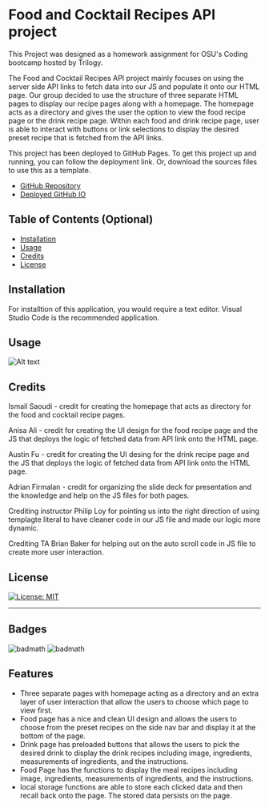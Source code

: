 # Food and Cocktail Recipes API project

This Project was designed as a homework assignment for OSU's Coding bootcamp hosted by Trilogy. 

The Food and Cocktail Recipes API project mainly focuses on using the server side API links to fetch data into our JS and populate it onto our HTML page. Our group decided to use the structure of three separate HTML pages to display our recipe pages along with a homepage. The homepage acts as a directory and gives the user the option to view the food recipe page or the drink recipe page. Within each food and drink recipe page, user is able to interact with buttons or link selections to display the desired preset recipe that is fetched from the API links. 

This project has been deployed to GitHub Pages. To get this project up and running, you can follow the deployment link. Or, download the sources files to use this as a template.

* [GitHub Repository]()
* [Deployed GitHub IO]()

## Table of Contents (Optional)

- [Installation](#installation)
- [Usage](#usage)
- [Credits](#credits)
- [License](#license)

## Installation

For installtion of this application, you would require a text editor. Visual Studio Code is the recommended application. 

## Usage

![Alt text]()

## Credits

Ismail Saoudi - credit for creating the homepage that acts as directory for the food and cocktail recipe pages. 

Anisa Ali - credit for creating the UI design for the food recipe page and the JS that deploys the logic of fetched data from API link onto the HTML page. 

Austin Fu - credit for creating the UI desing for the drink recipe page and the JS that deploys the logic of fetched data from API link onto the HTML page. 

Adrian Firmalan - credit for organizing the slide deck for presentation and the  knowledge and help on the JS files for both pages. 

Crediting instructor Philip Loy for pointing us into the right direction of using templagte literal to have cleaner code in our JS file and made our logic more dynamic. 

Crediting TA Brian Baker for helping out on the auto scroll code in JS file to create more user interaction. 

## License

[![License: MIT](https://img.shields.io/badge/License-MIT-yellow.svg)](https://opensource.org/licenses/MIT)

---

## Badges

![badmath](https://img.shields.io/badge/HTML-31.3%25-orange)
![badmath](https://img.shields.io/badge/JavaScript-68.7%-yellow)


## Features

* Three separate pages with homepage acting as a directory and an extra layer of user interaction that allow the users to choose which page to view first. 
* Food page has a nice and clean UI design and allows the users to choose from the preset recipes on the side nav bar and display it at the bottom of the page.
* Drink page has preloaded buttons that allows the users to pick the desired drink to display the drink recipes including image, ingredients, measurements of ingredients, and the instructions. 
* Food Page has the functions to display the meal recipes including image, ingredients, measurements of ingredients, and the instructions. 
* local storage functions are able to store each clicked data and then recall back onto the page. The stored data persists on the page. 